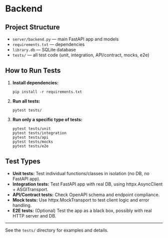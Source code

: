 # Backend

## Project Structure

- `server/backend.py` — main FastAPI app and models
- `requirements.txt` — dependencies
- `library.db` — SQLite database
- `tests/` — all test code (unit, integration, API/contract, mocks, e2e)

## How to Run Tests

1. **Install dependencies:**
   ```
   pip install -r requirements.txt
   ```
2. **Run all tests:**
   ```
   pytest tests/
   ```
3. **Run only a specific type of tests:**
   ```
   pytest tests/unit
   pytest tests/integration
   pytest tests/api
   pytest tests/mocks
   pytest tests/e2e
   ```

## Test Types

- **Unit tests:** Test individual functions/classes in isolation (no DB, no FastAPI app).
- **Integration tests:** Test FastAPI app with real DB, using httpx.AsyncClient + ASGITransport.
- **API/Contract tests:** Check OpenAPI schema and endpoint compliance.
- **Mock tests:** Use httpx.MockTransport to test client logic and error handling.
- **E2E tests:** (Optional) Test the app as a black box, possibly with real HTTP server and DB.

---

See the `tests/` directory for examples and details. 
